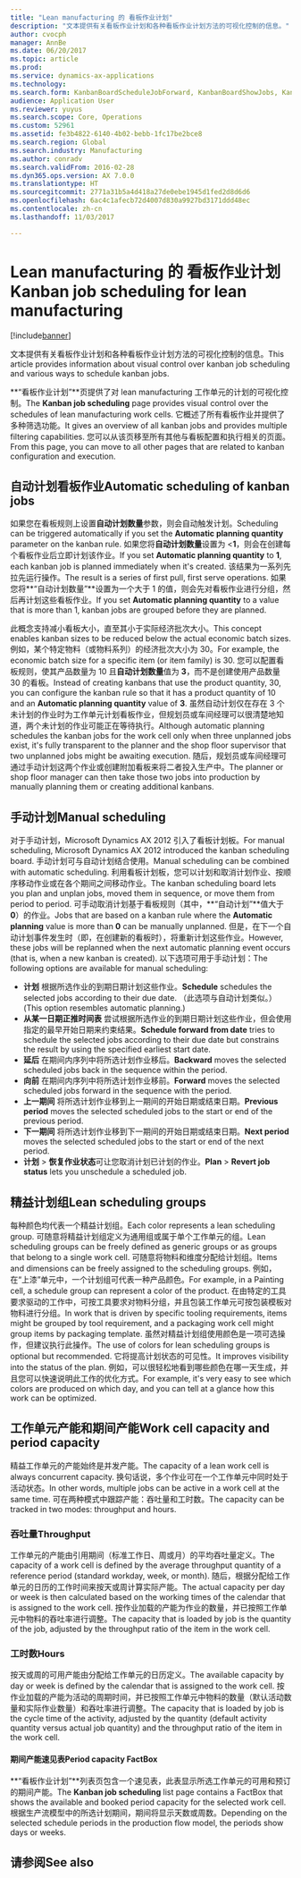 ```yaml
---
title: "Lean manufacturing 的 看板作业计划"
description: "文本提供有关看板作业计划和各种看板作业计划方法的可视化控制的信息。"
author: cvocph
manager: AnnBe
ms.date: 06/20/2017
ms.topic: article
ms.prod: 
ms.service: dynamics-ax-applications
ms.technology: 
ms.search.form: KanbanBoardScheduleJobForward, KanbanBoardShowJobs, KanbanJobSchedulingListPage
audience: Application User
ms.reviewer: yuyus
ms.search.scope: Core, Operations
ms.custom: 52961
ms.assetid: fe3b4822-6140-4b02-bebb-1fc17be2bce8
ms.search.region: Global
ms.search.industry: Manufacturing
ms.author: conradv
ms.search.validFrom: 2016-02-28
ms.dyn365.ops.version: AX 7.0.0
ms.translationtype: HT
ms.sourcegitcommit: 2771a31b5a4d418a27de0ebe1945d1fed2d8d6d6
ms.openlocfilehash: 6ac4c1afecb72d4007d830a9927bd3171ddd48ec
ms.contentlocale: zh-cn
ms.lasthandoff: 11/03/2017

---
```


# <a name="kanban-job-scheduling-for-lean-manufacturing"></a><span data-ttu-id="ac63b-103">Lean manufacturing 的 看板作业计划</span><span class="sxs-lookup"><span data-stu-id="ac63b-103">Kanban job scheduling for lean manufacturing</span></span>

[!include[banner](../includes/banner.md)]


<span data-ttu-id="ac63b-104">文本提供有关看板作业计划和各种看板作业计划方法的可视化控制的信息。</span><span class="sxs-lookup"><span data-stu-id="ac63b-104">This article provides information about visual control over kanban job scheduling and various ways to schedule kanban jobs.</span></span>  

<span data-ttu-id="ac63b-105">**“看板作业计划”**页提供了对 lean manufacturing 工作单元的计划的可视化控制。</span><span class="sxs-lookup"><span data-stu-id="ac63b-105">The **Kanban job scheduling** page provides visual control over the schedules of lean manufacturing work cells.</span></span> <span data-ttu-id="ac63b-106">它概述了所有看板作业并提供了多种筛选功能。</span><span class="sxs-lookup"><span data-stu-id="ac63b-106">It gives an overview of all kanban jobs and provides multiple filtering capabilities.</span></span> <span data-ttu-id="ac63b-107">您可以从该页移至所有其他与看板配置和执行相关的页面。</span><span class="sxs-lookup"><span data-stu-id="ac63b-107">From this page, you can move to all other pages that are related to kanban configuration and execution.</span></span>

## <a name="automatic-scheduling-of-kanban-jobs"></a><span data-ttu-id="ac63b-108">自动计划看板作业</span><span class="sxs-lookup"><span data-stu-id="ac63b-108">Automatic scheduling of kanban jobs</span></span>
<span data-ttu-id="ac63b-109">如果您在看板规则上设置**自动计划数量**参数，则会自动触发计划。</span><span class="sxs-lookup"><span data-stu-id="ac63b-109">Scheduling can be triggered automatically if you set the **Automatic planning quantity** parameter on the kanban rule.</span></span> <span data-ttu-id="ac63b-110">如果您将**自动计划数量**设置为 <**1**，则会在创建每个看板作业后立即计划该作业。</span><span class="sxs-lookup"><span data-stu-id="ac63b-110">If you set **Automatic planning quantity** to **1**, each kanban job is planned immediately when it's created.</span></span> <span data-ttu-id="ac63b-111">该结果为一系列先拉先运行操作。</span><span class="sxs-lookup"><span data-stu-id="ac63b-111">The result is a series of first pull, first serve operations.</span></span> <span data-ttu-id="ac63b-112">如果您将**“自动计划数量”**设置为一个大于 1 的值，则会先对看板作业进行分组，然后再计划这些看板作业。</span><span class="sxs-lookup"><span data-stu-id="ac63b-112">If you set **Automatic planning quantity** to a value that is more than 1, kanban jobs are grouped before they are planned.</span></span> 

<span data-ttu-id="ac63b-113">此概念支持减小看板大小，直至其小于实际经济批次大小。</span><span class="sxs-lookup"><span data-stu-id="ac63b-113">This concept enables kanban sizes to be reduced below the actual economic batch sizes.</span></span> <span data-ttu-id="ac63b-114">例如，某个特定物料（或物料系列）的经济批次大小为 30。</span><span class="sxs-lookup"><span data-stu-id="ac63b-114">For example, the economic batch size for a specific item (or item family) is 30.</span></span> <span data-ttu-id="ac63b-115">您可以配置看板规则，使其产品数量为 10 且**自动计划数量**值为 **3**，而不是创建使用产品数量 30 的看板。</span><span class="sxs-lookup"><span data-stu-id="ac63b-115">Instead of creating kanbans that use the product quantity, 30, you can configure the kanban rule so that it has a product quantity of 10 and an **Automatic planning quantity** value of **3**.</span></span> <span data-ttu-id="ac63b-116">虽然自动计划仅在存在 3 个未计划的作业时为工作单元计划看板作业，但规划员或车间经理可以很清楚地知道，两个未计划的作业可能正在等待执行。</span><span class="sxs-lookup"><span data-stu-id="ac63b-116">Although automatic planning schedules the kanban jobs for the work cell only when three unplanned jobs exist, it's fully transparent to the planner and the shop floor supervisor that two unplanned jobs might be awaiting execution.</span></span> <span data-ttu-id="ac63b-117">随后，规划员或车间经理可通过手动计划这两个作业或创建附加看板来将二者投入生产中。</span><span class="sxs-lookup"><span data-stu-id="ac63b-117">The planner or shop floor manager can then take those two jobs into production by manually planning them or creating additional kanbans.</span></span>

## <a name="manual-scheduling"></a><span data-ttu-id="ac63b-118">手动计划</span><span class="sxs-lookup"><span data-stu-id="ac63b-118">Manual scheduling</span></span>
<span data-ttu-id="ac63b-119">对于手动计划，Microsoft Dynamics AX 2012 引入了看板计划板。</span><span class="sxs-lookup"><span data-stu-id="ac63b-119">For manual scheduling, Microsoft Dynamics AX 2012 introduced the kanban scheduling board.</span></span> <span data-ttu-id="ac63b-120">手动计划可与自动计划结合使用。</span><span class="sxs-lookup"><span data-stu-id="ac63b-120">Manual scheduling can be combined with automatic scheduling.</span></span> <span data-ttu-id="ac63b-121">利用看板计划板，您可以计划和取消计划作业、按顺序移动作业或在各个期间之间移动作业。</span><span class="sxs-lookup"><span data-stu-id="ac63b-121">The kanban scheduling board lets you plan and unplan jobs, moved them in sequence, or move them from period to period.</span></span> <span data-ttu-id="ac63b-122">可手动取消计划基于看板规则（其中，**“自动计划”**值大于 **0**）的作业。</span><span class="sxs-lookup"><span data-stu-id="ac63b-122">Jobs that are based on a kanban rule where the **Automatic planning** value is more than **0** can be manually unplanned.</span></span> <span data-ttu-id="ac63b-123">但是，在下一个自动计划事件发生时（即，在创建新的看板时），将重新计划这些作业。</span><span class="sxs-lookup"><span data-stu-id="ac63b-123">However, these jobs will be replanned when the next automatic planning event occurs (that is, when a new kanban is created).</span></span> <span data-ttu-id="ac63b-124">以下选项可用于手动计划：</span><span class="sxs-lookup"><span data-stu-id="ac63b-124">The following options are available for manual scheduling:</span></span>

-   <span data-ttu-id="ac63b-125">**计划** 根据所选作业的到期日期计划这些作业。</span><span class="sxs-lookup"><span data-stu-id="ac63b-125">**Schedule** schedules the selected jobs according to their due date.</span></span> <span data-ttu-id="ac63b-126">（此选项与自动计划类似。）</span><span class="sxs-lookup"><span data-stu-id="ac63b-126">(This option resembles automatic planning.)</span></span>
-   <span data-ttu-id="ac63b-127">**从某一日期正推时间表** 尝试根据所选作业的到期日期计划这些作业，但会使用指定的最早开始日期来约束结果。</span><span class="sxs-lookup"><span data-stu-id="ac63b-127">**Schedule forward from date** tries to schedule the selected jobs according to their due date but constrains the result by using the specified earliest start date.</span></span>
-   <span data-ttu-id="ac63b-128">**延后** 在期间内序列中将所选计划作业移后。</span><span class="sxs-lookup"><span data-stu-id="ac63b-128">**Backward** moves the selected scheduled jobs back in the sequence within the period.</span></span>
-   <span data-ttu-id="ac63b-129">**向前** 在期间内序列中将所选计划作业移前。</span><span class="sxs-lookup"><span data-stu-id="ac63b-129">**Forward** moves the selected scheduled jobs forward in the sequence with the period.</span></span>
-   <span data-ttu-id="ac63b-130">**上一期间** 将所选计划作业移到上一期间的开始日期或结束日期。</span><span class="sxs-lookup"><span data-stu-id="ac63b-130">**Previous period** moves the selected scheduled jobs to the start or end of the previous period.</span></span>
-   <span data-ttu-id="ac63b-131">**下一期间** 将所选计划作业移到下一期间的开始日期或结束日期。</span><span class="sxs-lookup"><span data-stu-id="ac63b-131">**Next period** moves the selected scheduled jobs to the start or end of the next period.</span></span>
-   <span data-ttu-id="ac63b-132">**计划** &gt; **恢复作业状态**可让您取消计划已计划的作业。</span><span class="sxs-lookup"><span data-stu-id="ac63b-132">**Plan** &gt; **Revert job status** lets you unschedule a scheduled job.</span></span>

## <a name="lean-scheduling-groups"></a><span data-ttu-id="ac63b-133">精益计划组</span><span class="sxs-lookup"><span data-stu-id="ac63b-133">Lean scheduling groups</span></span>
<span data-ttu-id="ac63b-134">每种颜色均代表一个精益计划组。</span><span class="sxs-lookup"><span data-stu-id="ac63b-134">Each color represents a lean scheduling group.</span></span> <span data-ttu-id="ac63b-135">可随意将精益计划组定义为通用组或属于单个工作单元的组。</span><span class="sxs-lookup"><span data-stu-id="ac63b-135">Lean scheduling groups can be freely defined as generic groups or as groups that belong to a single work cell.</span></span> <span data-ttu-id="ac63b-136">可随意将物料和维度分配给计划组。</span><span class="sxs-lookup"><span data-stu-id="ac63b-136">Items and dimensions can be freely assigned to the scheduling groups.</span></span> <span data-ttu-id="ac63b-137">例如，在“上漆”单元中，一个计划组可代表一种产品颜色。</span><span class="sxs-lookup"><span data-stu-id="ac63b-137">For example, in a Painting cell, a schedule group can represent a color of the product.</span></span> <span data-ttu-id="ac63b-138">在由特定的工具要求驱动的工作中，可按工具要求对物料分组，并且包装工作单元可按包装模板对物料进行分组。</span><span class="sxs-lookup"><span data-stu-id="ac63b-138">In work that is driven by specific tooling requirements, items might be grouped by tool requirement, and a packaging work cell might group items by packaging template.</span></span> <span data-ttu-id="ac63b-139">虽然对精益计划组使用颜色是一项可选操作，但建议执行此操作。</span><span class="sxs-lookup"><span data-stu-id="ac63b-139">The use of colors for lean scheduling groups is optional but recommended.</span></span> <span data-ttu-id="ac63b-140">它将提高计划状态的可见性。</span><span class="sxs-lookup"><span data-stu-id="ac63b-140">It improves visibility into the status of the plan.</span></span> <span data-ttu-id="ac63b-141">例如，可以很轻松地看到哪些颜色在哪一天生成，并且您可以快速说明此工作的优化方式。</span><span class="sxs-lookup"><span data-stu-id="ac63b-141">For example, it's very easy to see which colors are produced on which day, and you can tell at a glance how this work can be optimized.</span></span>

## <a name="work-cell-capacity-and-period-capacity"></a><span data-ttu-id="ac63b-142">工作单元产能和期间产能</span><span class="sxs-lookup"><span data-stu-id="ac63b-142">Work cell capacity and period capacity</span></span>
<span data-ttu-id="ac63b-143">精益工作单元的产能始终是并发产能。</span><span class="sxs-lookup"><span data-stu-id="ac63b-143">The capacity of a lean work cell is always concurrent capacity.</span></span> <span data-ttu-id="ac63b-144">换句话说，多个作业可在一个工作单元中同时处于活动状态。</span><span class="sxs-lookup"><span data-stu-id="ac63b-144">In other words, multiple jobs can be active in a work cell at the same time.</span></span> <span data-ttu-id="ac63b-145">可在两种模式中跟踪产能：吞吐量和工时数。</span><span class="sxs-lookup"><span data-stu-id="ac63b-145">The capacity can be tracked in two modes: throughput and hours.</span></span>

### <a name="throughput"></a><span data-ttu-id="ac63b-146">吞吐量</span><span class="sxs-lookup"><span data-stu-id="ac63b-146">Throughput</span></span>

<span data-ttu-id="ac63b-147">工作单元的产能由引用期间（标准工作日、周或月）的平均吞吐量定义。</span><span class="sxs-lookup"><span data-stu-id="ac63b-147">The capacity of a work cell is defined by the average throughput quantity of a reference period (standard workday, week, or month).</span></span> <span data-ttu-id="ac63b-148">随后，根据分配给工作单元的日历的工作时间来按天或周计算实际产能。</span><span class="sxs-lookup"><span data-stu-id="ac63b-148">The actual capacity per day or week is then calculated based on the working times of the calendar that is assigned to the work cell.</span></span> <span data-ttu-id="ac63b-149">按作业加载的产能为作业的数量，并已按照工作单元中物料的吞吐率进行调整。</span><span class="sxs-lookup"><span data-stu-id="ac63b-149">The capacity that is loaded by job is the quantity of the job, adjusted by the throughput ratio of the item in the work cell.</span></span>

### <a name="hours"></a><span data-ttu-id="ac63b-150">工时数</span><span class="sxs-lookup"><span data-stu-id="ac63b-150">Hours</span></span>

<span data-ttu-id="ac63b-151">按天或周的可用产能由分配给工作单元的日历定义。</span><span class="sxs-lookup"><span data-stu-id="ac63b-151">The available capacity by day or week is defined by the calendar that is assigned to the work cell.</span></span> <span data-ttu-id="ac63b-152">按作业加载的产能为活动的周期时间，并已按照工作单元中物料的数量（默认活动数量和实际作业数量）和吞吐率进行调整。</span><span class="sxs-lookup"><span data-stu-id="ac63b-152">The capacity that is loaded by job is the cycle time of the activity, adjusted by the quantity (default activity quantity versus actual job quantity) and the throughput ratio of the item in the work cell.</span></span>

#### <a name="period-capacity-factbox"></a><span data-ttu-id="ac63b-153">期间产能速见表</span><span class="sxs-lookup"><span data-stu-id="ac63b-153">Period capacity FactBox</span></span>

<span data-ttu-id="ac63b-154">**“看板作业计划”**列表页包含一个速见表，此表显示所选工作单元的可用和预订的期间产能。</span><span class="sxs-lookup"><span data-stu-id="ac63b-154">The **Kanban job scheduling** list page contains a FactBox that shows the available and booked period capacity for the selected work cell.</span></span> <span data-ttu-id="ac63b-155">根据生产流模型中的所选计划期间，期间将显示天数或周数。</span><span class="sxs-lookup"><span data-stu-id="ac63b-155">Depending on the selected schedule periods in the production flow model, the periods show days or weeks.</span></span>

<a name="see-also"></a><span data-ttu-id="ac63b-156">请参阅</span><span class="sxs-lookup"><span data-stu-id="ac63b-156">See also</span></span>
--------




